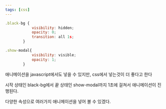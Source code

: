 ```yaml
---
tags: [css]
---
```

```jsx
.black-bg {
            visibility: hidden;
            opacity: 0;
            transition: all 1s;
        }
```

```jsx
.show-modal{
            visibility: visible;
            opacity: 1;
        }
```

애니메이션을 javascript에서도 넣을 수 있지만, css에서 넣는것이 더 좋다고 한다

시작 상태인 black-bg에서 끝 상태인 show-modal까지 1초에 걸쳐서 애니메이션이 진행된다.

다양한 속성으로 여러가지 애니메이션을 넣어 볼 수 있겠다.
